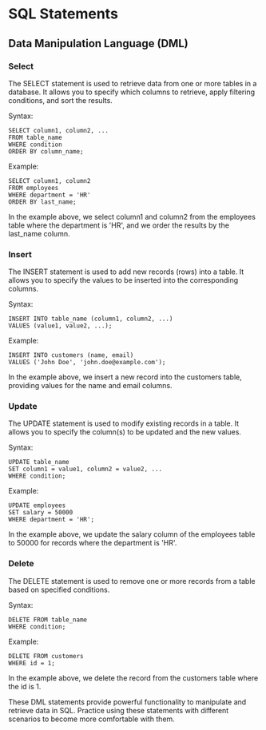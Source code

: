 # SQL Statements

## Data Manipulation Language (DML)

### Select

The SELECT statement is used to retrieve data from one or more tables in a database. It allows you to specify which columns to retrieve, apply filtering conditions, and sort the results.

Syntax:

```
SELECT column1, column2, ...
FROM table_name
WHERE condition
ORDER BY column_name;
```

Example:

```
SELECT column1, column2
FROM employees
WHERE department = 'HR'
ORDER BY last_name;
```

In the example above, we select column1 and column2 from the employees table where the department is 'HR', and we order the results by the last_name column.

### Insert

The INSERT statement is used to add new records (rows) into a table. It allows you to specify the values to be inserted into the corresponding columns.

Syntax:

```
INSERT INTO table_name (column1, column2, ...)
VALUES (value1, value2, ...);
```

Example:

```
INSERT INTO customers (name, email)
VALUES ('John Doe', 'john.doe@example.com');
```

In the example above, we insert a new record into the customers table, providing values for the name and email columns.

### Update

The UPDATE statement is used to modify existing records in a table. It allows you to specify the column(s) to be updated and the new values.

Syntax:

```
UPDATE table_name
SET column1 = value1, column2 = value2, ...
WHERE condition;
```

Example:

```
UPDATE employees
SET salary = 50000
WHERE department = 'HR';
```

In the example above, we update the salary column of the employees table to 50000 for records where the department is 'HR'.

### Delete

The DELETE statement is used to remove one or more records from a table based on specified conditions.

Syntax:

```
DELETE FROM table_name
WHERE condition;
```

Example:

```
DELETE FROM customers
WHERE id = 1;
```

In the example above, we delete the record from the customers table where the id is 1.

These DML statements provide powerful functionality to manipulate and retrieve data in SQL. Practice using these statements with different scenarios to become more comfortable with them.

